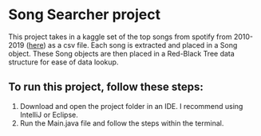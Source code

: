 # Song Searcher project
This project takes in a kaggle set of the top songs from spotify from 2010-2019 ([here](https://www.kaggle.com/datasets/leonardopena/top-spotify-songs-from-20102019-by-year)) as a csv file. Each song is extracted and placed in a Song object. These Song objects are then placed in a Red-Black Tree data structure for ease of data lookup.


## To run this project, follow these steps:
1. Download and open the project folder in an IDE. I recommend using IntelliJ or Eclipse.
2. Run the Main.java file and follow the steps within the terminal.
